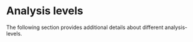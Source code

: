# Analysis levels

The following section provides additional details about different analysis-levels.
